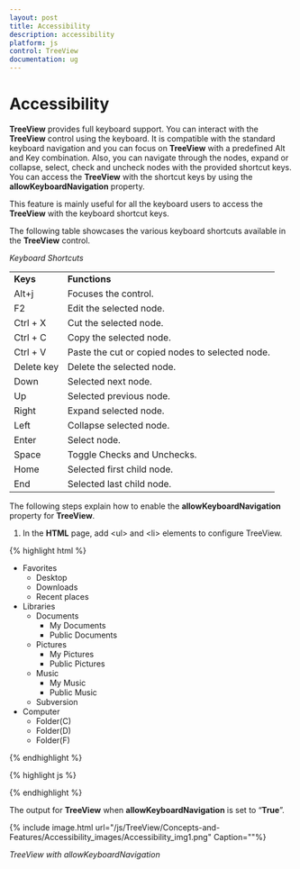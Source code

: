```yaml
---
layout: post
title: Accessibility
description: accessibility
platform: js
control: TreeView
documentation: ug
---
```


# Accessibility

**TreeView** provides full keyboard support. You can interact with the **TreeView** control using the keyboard. It is compatible with the standard keyboard navigation and you can focus on **TreeView** with a predefined Alt and Key combination. Also, you can navigate through the nodes, expand or collapse, select, check and uncheck nodes with the provided shortcut keys. You can access the **TreeView** with the shortcut keys by using the **allowKeyboardNavigation** property.

This feature is mainly useful for all the keyboard users to access the **TreeView** with the keyboard shortcut keys.

The following table showcases the various keyboard shortcuts available in the **TreeView** control. 

_Keyboard Shortcuts_

<table>
<tr>
<td>
<b>Keys </b></td><td>
<b>Functions</b></td></tr>
<tr>
<td>
Alt+j</td><td>
Focuses the control.</td></tr>
<tr>
<td>
F2</td><td>
Edit the selected node. </td></tr>
<tr>
<td>
Ctrl + X</td><td>
Cut the selected node.</td></tr>
<tr>
<td>
Ctrl + C</td><td>
Copy the selected node.</td></tr>
<tr>
<td>
Ctrl + V</td><td>
Paste the cut or copied nodes to selected node.</td></tr>
<tr>
<td>
Delete key</td><td>
Delete the selected node.</td></tr>
<tr>
<td>
Down</td><td>
Selected next node.</td></tr>
<tr>
<td>
Up</td><td>
Selected previous node.</td></tr>
<tr>
<td>
Right</td><td>
Expand selected node. </td></tr>
<tr>
<td>
Left</td><td>
Collapse selected node.</td></tr>
<tr>
<td>
Enter</td><td>
Select node.</td></tr>
<tr>
<td>
Space</td><td>
Toggle Checks and Unchecks.</td></tr>
<tr>
<td>
Home</td><td>
Selected first child node.</td></tr>
<tr>
<td>
End</td><td>
Selected last child node.</td></tr>
</table>


The following steps explain how to enable the **allowKeyboardNavigation** property for **TreeView**.

1. In the **HTML** page, add &lt;ul&gt; and &lt;li&gt; elements to configure TreeView.

{% highlight html %}

<ul id="treeView">
        <li class="expanded">
            Favorites
            <ul>
                <li>Desktop</li>
                <li>Downloads</li>
                <li>Recent places</li>
            </ul>
        </li>
        <li class="expanded">
            Libraries
            <ul>
                <li>
                    Documents
                    <ul>
                        <li>My Documents</li>
                        <li>Public Documents</li>
                    </ul>
                </li>
                <li>
                    Pictures
                    <ul>
                        <li>My Pictures</li>
                        <li>Public Pictures</li>
                    </ul>
                </li>
                <li>
                    Music
                    <ul>
                        <li>My Music</li>
                        <li>Public Music</li>
                    </ul>
                </li>
                <li>Subversion</li>
            </ul>
        </li>
        <li>
            Computer
            <ul>
                <li>Folder(C)</li>
                <li>Folder(D)</li>
                <li>Folder(F)</li>
            </ul>
        </li>
    </ul>

{% endhighlight %}

{% highlight js %}

<script type="text/javascript">
	$(function () {
        $("#treeView").ejTreeView({
            showCheckbox: true,
            allowEditing: true,
            allowKeyboardNavigation:true
        });
        //Control focus key
        $(document).on("keydown", function (e) {
            if (e.altKey && e.keyCode === 74) {
                // j- key code.
                $("#treeView").focus();
            }
        });
    });
</script>

{% endhighlight %}

The output for **TreeView** when **allowKeyboardNavigation** is set to “**True**”.

{% include image.html url="/js/TreeView/Concepts-and-Features/Accessibility_images/Accessibility_img1.png" Caption=""%}

_TreeView with allowKeyboardNavigation_

